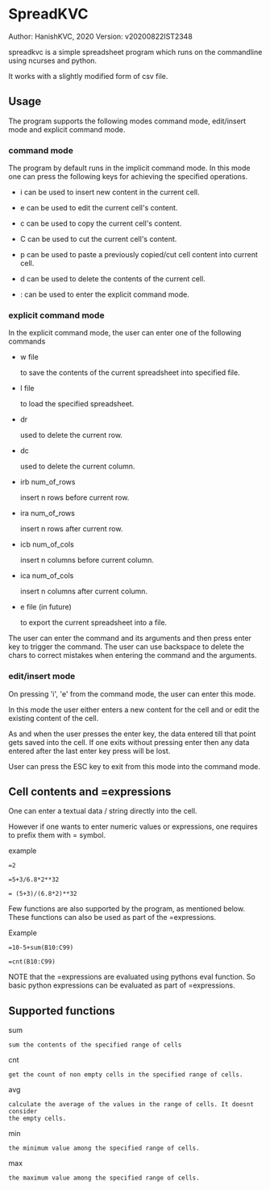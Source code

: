 # SpreadKVC

Author: HanishKVC, 2020
Version: v20200822IST2348

spreadkvc is a simple spreadsheet program which runs on the commandline using ncurses and python.

It works with a slightly modified form of csv file.

## Usage

The program supports the following modes command mode, edit/insert mode and explicit command mode.

### command mode

The program by default runs in the implicit command mode. In this mode one can press the following
keys for achieving the specified operations.

* i can be used to insert new content in the current cell.

* e can be used to edit the current cell's content.

* c can be used to copy the current cell's content.

* C can be used to cut the current cell's content.

* p can be used to paste a previously copied/cut cell content into current cell.

* d can be used to delete the contents of the current cell.

* : can be used to enter the explicit command mode.

### explicit command mode

In the explicit command mode, the user can enter one of the following commands

* w file

	to save the contents of the current spreadsheet into specified file.

* l file

	to load the specified spreadsheet.

* dr

	used to delete the current row.
* dc

	used to delete the current column.

* irb num_of_rows

	insert n rows before current row.

* ira num_of_rows

	insert n rows after current row.

* icb num_of_cols

	insert n columns before current column.

* ica num_of_cols

	insert n columns after current column.

* e file (in future)

	to export the current spreadsheet into a file.

The user can enter the command and its arguments and then press enter key to trigger
the command. The user can use backspace to delete the chars to correct mistakes when
entering the command and the arguments.

### edit/insert mode

On pressing 'i', 'e' from the command mode, the user can enter this mode.

In this mode the user either enters a new content for the cell and or edit the existing
content of the cell.

As and when the user presses the enter key, the data entered till that point gets saved
into the cell. If one exits without pressing enter then any data entered after the last
enter key press will be lost.

User can press the ESC key to exit from this mode into the command mode.

## Cell contents and =expressions

One can enter a textual data / string directly into the cell.

However if one wants to enter numeric values or expressions, one requires to prefix them
with = symbol.

example

	=2

	=5+3/6.8*2**32

	= (5+3)/(6.8*2)**32

Few functions are also supported by the program, as mentioned below. These functions can
also be used as part of the =expressions.

Example

	=10-5+sum(B10:C99)

	=cnt(B10:C99)

NOTE that the =expressions are evaluated using pythons eval function. So basic python
expressions can be evaluated as part of =expressions.

## Supported functions

sum

	sum the contents of the specified range of cells

cnt

	get the count of non empty cells in the specified range of cells.

avg

	calculate the average of the values in the range of cells. It doesnt consider
	the empty cells.

min

	the minimum value among the specified range of cells.

max

	the maximum value among the specified range of cells.

